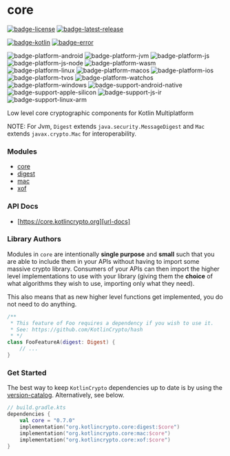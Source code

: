 # core
[![badge-license]][url-license]
[![badge-latest-release]][url-latest-release]

[![badge-kotlin]][url-kotlin]
[![badge-error]][url-error]

![badge-platform-android]
![badge-platform-jvm]
![badge-platform-js]
![badge-platform-js-node]
![badge-platform-wasm]
![badge-platform-linux]
![badge-platform-macos]
![badge-platform-ios]
![badge-platform-tvos]
![badge-platform-watchos]
![badge-platform-windows]
![badge-support-android-native]
![badge-support-apple-silicon]
![badge-support-js-ir]
![badge-support-linux-arm]

Low level core cryptographic components for Kotlin Multiplatform

NOTE: For Jvm, `Digest` extends `java.security.MessageDigest` and `Mac` extends `javax.crypto.Mac` 
for interoperability.

### Modules

 - [core](library/core/README.md)
 - [digest](library/digest/README.md)
 - [mac](library/mac/README.md)
 - [xof](library/xof/README.md)

### API Docs

 - [https://core.kotlincrypto.org][url-docs]

### Library Authors

Modules in `core` are intentionally **single purpose** and **small** such that you 
are able to include them in your APIs without having to import some massive crypto 
library. Consumers of your APIs can then import the higher level implementations 
to use with your library (giving them the **choice** of what algorithms they wish 
to use, importing only what they need).

This also means that as new higher level functions get implemented, you do not need 
to do anything.

```kotlin
/**
 * This feature of Foo requires a dependency if you wish to use it.
 * See: https://github.com/KotlinCrypto/hash
 * */
class FooFeatureA(digest: Digest) {
    // ...
}
```

### Get Started

The best way to keep `KotlinCrypto` dependencies up to date is by using the 
[version-catalog][url-version-catalog]. Alternatively, see below.

<!-- TAG_VERSION -->

```kotlin
// build.gradle.kts
dependencies {
    val core = "0.7.0"
    implementation("org.kotlincrypto.core:digest:$core")
    implementation("org.kotlincrypto.core:mac:$core")
    implementation("org.kotlincrypto.core:xof:$core")
}
```

<!-- TAG_VERSION -->
[badge-latest-release]: https://img.shields.io/badge/latest--release-0.7.0-blue.svg?style=flat
[badge-license]: https://img.shields.io/badge/license-Apache%20License%202.0-blue.svg?style=flat

<!-- TAG_DEPENDENCIES -->
[badge-kotlin]: https://img.shields.io/badge/kotlin-2.1.10-blue.svg?logo=kotlin
[badge-error]: https://img.shields.io/badge/kotlincrypto.error-0.3.0-blue.svg

<!-- TAG_PLATFORMS -->
[badge-platform-android]: http://img.shields.io/badge/-android-6EDB8D.svg?style=flat
[badge-platform-jvm]: http://img.shields.io/badge/-jvm-DB413D.svg?style=flat
[badge-platform-js]: http://img.shields.io/badge/-js-F8DB5D.svg?style=flat
[badge-platform-js-node]: https://img.shields.io/badge/-nodejs-68a063.svg?style=flat
[badge-platform-linux]: http://img.shields.io/badge/-linux-2D3F6C.svg?style=flat
[badge-platform-macos]: http://img.shields.io/badge/-macos-111111.svg?style=flat
[badge-platform-ios]: http://img.shields.io/badge/-ios-CDCDCD.svg?style=flat
[badge-platform-tvos]: http://img.shields.io/badge/-tvos-808080.svg?style=flat
[badge-platform-watchos]: http://img.shields.io/badge/-watchos-C0C0C0.svg?style=flat
[badge-platform-wasm]: https://img.shields.io/badge/-wasm-624FE8.svg?style=flat
[badge-platform-windows]: http://img.shields.io/badge/-windows-4D76CD.svg?style=flat
[badge-support-android-native]: http://img.shields.io/badge/support-[AndroidNative]-6EDB8D.svg?style=flat
[badge-support-apple-silicon]: http://img.shields.io/badge/support-[AppleSilicon]-43BBFF.svg?style=flat
[badge-support-js-ir]: https://img.shields.io/badge/support-[js--IR]-AAC4E0.svg?style=flat
[badge-support-linux-arm]: http://img.shields.io/badge/support-[LinuxArm]-2D3F6C.svg?style=flat
[badge-support-linux-mips]: http://img.shields.io/badge/support-[LinuxMIPS]-2D3F6C.svg?style=flat

[url-latest-release]: https://github.com/KotlinCrypto/core/releases/latest
[url-license]: https://www.apache.org/licenses/LICENSE-2.0.txt
[url-kotlin]: https://kotlinlang.org
[url-error]: https://github.com/KotlinCrypto/error
[url-version-catalog]: https://github.com/KotlinCrypto/version-catalog
[url-docs]: https://core.kotlincrypto.org
